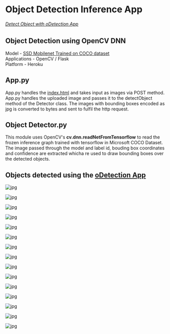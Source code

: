 # Object Detection Inference App  
  
  
###### [Detect Object with oDetection App](https://odetection.herokuapp.com/)  
  
  
## Object Detection using OpenCV DNN

Model - [SSD Mobilenet Trained on COCO dataset](https://github.com/tensorflow/models/blob/master/research/object_detection/g3doc/detection_model_zoo.md)  
Applications - OpenCV / Flask  
Platform - Heroku  
  
  
  
  
## App.py  
  
  
  
App.py handles the [index.html](https://github.com/kashyam/obj_det_inference/tree/master/templates/index.html) and takes input as images via POST method.  
App.py handles the uploaded image and passes it to the detectObject method of the Detector class. The images with bounding boxes encoded as jpg is converted to bytes and sent to fulfil the http request.  
  
  
  
  
  
## Object Detector.py  
  
  
  
This module uses OpenCV's **cv.dnn.readNetFromTensorflow** to read the frozen inference graph trained with tensorflow in Microsoft COCO Dataset. The image passed through the model and label id, bouding box coordinates and confidence are extracted whicha re used to draw bounding boxes over the detected objects.  
  
  
  
  
## Objects detected using the [oDetection App](https://odetection.herokuapp.com/)  
  
  
  ![jpg](/detections/elephant1.jpg)
  
  
  
  
  ![jpg](/detections/elephant2.jpg)
  
  
  
  
  ![jpg](/detections/bench.jpg)
  
  
  
  
  ![jpg](/detections/bird1.jpg)
  
  
  
  
  ![jpg](/detections/bus1.jpg)
  
  
  
  
  ![jpg](/detections/bird2.jpg)
  
  
  
  
  ![jpg](/detections/zebra.jpg)
  
  
  
  
  ![jpg](/detections/car1.jpg)
  
  
  
  
  ![jpg](/detections/car2.jpg)
  
  
  
  
  ![jpg](/detections/carrot.jpg)
  
  
  
  
  ![jpg](/detections/car3.jpg)
  
  
  
  
  ![jpg](/detections/cow1.jpg)
  
  
  
  
  ![jpg](/detections/chair1.jpg)
  
  
  
  
  ![jpg](/detections/cow2.jpg)
  
  
  
  
  ![jpg](/detections/cows3.jpg)


